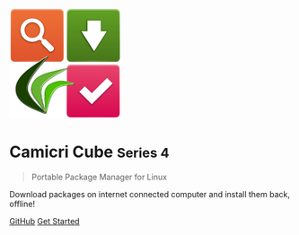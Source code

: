 <!-- _coverpage.md -->

![logo](_media/cubelogo.png)

# Camicri Cube <small>Series 4</small>

> Portable Package Manager for Linux

Download packages on internet connected computer and install them back, offline!

[GitHub](https://github.com/camicri/camicri-cube)
[Get Started](#camicri-cube)